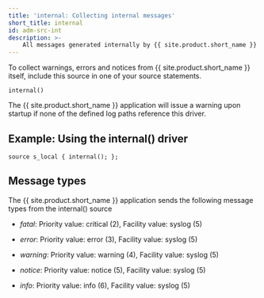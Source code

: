 ```yaml
---
title: 'internal: Collecting internal messages'
short_title: internal
id: adm-src-int
description: >-
    All messages generated internally by {{ site.product.short_name }} use this special source.
---
```


To collect warnings, errors and notices from {{ site.product.short_name }} itself, include
this source in one of your source statements.

```config
internal()
```

The {{ site.product.short_name }} application will issue a warning upon startup if none of
the defined log paths reference this driver.

## Example: Using the internal() driver

```config
source s_local { internal(); };
```

## Message types

The {{ site.product.short_name }} application sends the following message types from the internal() source

- *fatal*: Priority value: critical (2), Facility value: syslog (5)

- *error*: Priority value: error (3), Facility value: syslog (5)

- *warning*: Priority value: warning (4), Facility value: syslog (5)

- *notice*: Priority value: notice (5), Facility value: syslog (5)

- *info*: Priority value: info (6), Facility value: syslog (5)
